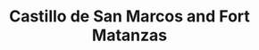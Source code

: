 ---
layout: repo
title: "Castillo de San Marcos and Fort Matanzas"
id: 1013
permalink: repos/1013/
---